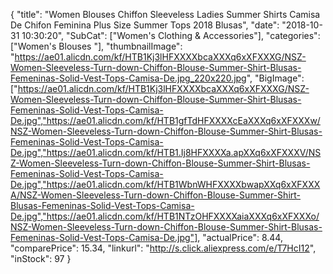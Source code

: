 {
	"title": "Women Blouses Chiffon Sleeveless Ladies Summer Shirts Camisa De Chifon Feminina Plus Size Summer Tops 2018 Blusas",
	"date": "2018-10-31 10:30:20",
	"SubCat": ["Women's Clothing & Accessories"],
	"categories": ["Women's Blouses "],
	"thumbnailImage": "https://ae01.alicdn.com/kf/HTB1Kj3lHFXXXXbcaXXXq6xXFXXXG/NSZ-Women-Sleeveless-Turn-down-Chiffon-Blouse-Summer-Shirt-Blusas-Femeninas-Solid-Vest-Tops-Camisa-De.jpg_220x220.jpg",
	"BigImage": ["https://ae01.alicdn.com/kf/HTB1Kj3lHFXXXXbcaXXXq6xXFXXXG/NSZ-Women-Sleeveless-Turn-down-Chiffon-Blouse-Summer-Shirt-Blusas-Femeninas-Solid-Vest-Tops-Camisa-De.jpg","https://ae01.alicdn.com/kf/HTB1gfTdHFXXXXcEaXXXq6xXFXXXw/NSZ-Women-Sleeveless-Turn-down-Chiffon-Blouse-Summer-Shirt-Blusas-Femeninas-Solid-Vest-Tops-Camisa-De.jpg","https://ae01.alicdn.com/kf/HTB1.Ij8HFXXXXa.apXXq6xXFXXXV/NSZ-Women-Sleeveless-Turn-down-Chiffon-Blouse-Summer-Shirt-Blusas-Femeninas-Solid-Vest-Tops-Camisa-De.jpg","https://ae01.alicdn.com/kf/HTB1WbnWHFXXXXbwapXXq6xXFXXXA/NSZ-Women-Sleeveless-Turn-down-Chiffon-Blouse-Summer-Shirt-Blusas-Femeninas-Solid-Vest-Tops-Camisa-De.jpg","https://ae01.alicdn.com/kf/HTB1NTzOHFXXXXaiaXXXq6xXFXXXo/NSZ-Women-Sleeveless-Turn-down-Chiffon-Blouse-Summer-Shirt-Blusas-Femeninas-Solid-Vest-Tops-Camisa-De.jpg"],
	"actualPrice": 8.44,
	"comparePrice": 15.34,
	"linkurl": "http://s.click.aliexpress.com/e/T7HcI12",
	"inStock": 97
}
